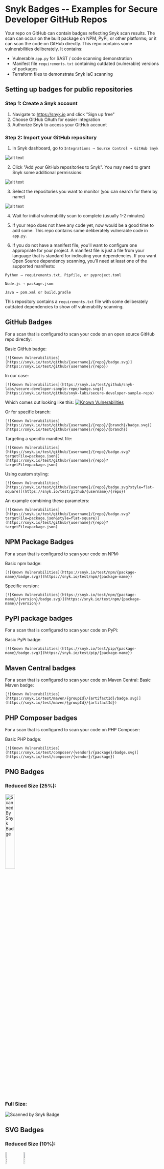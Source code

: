 # Snyk Badges -- Examples for Secure Developer GitHub Repos
Your repo on GitHub can contain badges reflecting Snyk scan results. The scan can occur on the built package on NPM, PyPi, or other platforms; or it can scan the code on GitHub directly. This repo contains some vulnerabilities deliberately. It contains:

* Vulnerable `app.py` for SAST / code scanning demonstration
* Manifest file `requirements.txt` containing outdated (vulnerable) versions of packages
* Terraform files to demonstrate Snyk IaC scanning

## Setting up badges for public repositories
### Step 1: Create a Snyk account

1. Navigate to https://snyk.io and click "Sign up free"
2. Choose GitHub OAuth for easier integration
3. Authorize Snyk to access your GitHub account

### Step 2: Import your GitHub repository

1. In Snyk dashboard, go to `Integrations → Source Control → GitHub Snyk` 

![alt text](documentation_images/image.png)

2. Click "Add your GitHub repositories to Snyk". You may need to grant Snyk some additional permissions:

![alt text](documentation_images/image-1.png)

3. Select the repositories you want to monitor (you can search for them by name)

![alt text](documentation_images/image-2.png)

4. Wait for initial vulnerability scan to complete (usually 1-2 minutes)

5. If your repo does not have any code yet, now would be a good time to add some. This repo contains some deliberately vulnerable code in `app.py`.

6. If you do not have a manifest file, you'll want to configure one appropriate for your project. A manifest file is just a file from your language that is standard for indicating your dependencies. If you want Open Source dependency scanning, you’ll need at least one of the supported manifests:

`Python → requirements.txt, Pipfile, or pyproject.toml`

`Node.js → package.json`

`Java → pom.xml or build.gradle`

This repository contains a `requirements.txt` file with some deliberately outdated dependencies to show off vulnerability scanning.

## GitHub Badges
For a scan that is configured to scan your code on an open source GitHub repo directly:

Basic GitHub badge:
```
[![Known Vulnerabilities](https://snyk.io/test/github/{username}/{repo}/badge.svg)](https://snyk.io/test/github/{username}/{repo})
```

In our case:
```
[![Known Vulnerabilities](https://snyk.io/test/github/snyk-labs/secure-developer-sample-repo/badge.svg)](https://snyk.io/test/github/snyk-labs/secure-developer-sample-repo)
```

Which comes out looking like this:
[![Known Vulnerabilities](https://snyk.io/test/github/snyk-labs/secure-developer-sample-repo/badge.svg)](https://snyk.io/test/github/snyk-labs/secure-developer-sample-repo)

Or for specific branch:
```
[![Known Vulnerabilities](https://snyk.io/test/github/{username}/{repo}/{branch}/badge.svg)](https://snyk.io/test/github/{username}/{repo}/{branch})
```

Targeting a specific manifest file:
```
[![Known Vulnerabilities](https://snyk.io/test/github/{username}/{repo}/badge.svg?targetFile=package.json)](https://snyk.io/test/github/{username}/{repo}?targetFile=package.json)
```

Using custom styling:
```
[![Known Vulnerabilities](https://snyk.io/test/github/{username}/{repo}/badge.svg?style=flat-square)](https://snyk.io/test/github/{username}/{repo})
```

An example combining these parameters:
```
[![Known Vulnerabilities](https://snyk.io/test/github/{username}/{repo}/badge.svg?targetFile=package.json&style=flat-square)](https://snyk.io/test/github/{username}/{repo}?targetFile=package.json)
```

## NPM Package Badges
For a scan that is configured to scan your code on NPM:


Basic npm badge:
```
[![Known Vulnerabilities](https://snyk.io/test/npm/{package-name}/badge.svg)](https://snyk.io/test/npm/{package-name})
```

Specific version:
```
[![Known Vulnerabilities](https://snyk.io/test/npm/{package-name}/{version}/badge.svg)](https://snyk.io/test/npm/{package-name}/{version})
```

## PyPI package badges
For a scan that is configured to scan your code on PyPi:

Basic PyPi badge:
```
[![Known Vulnerabilities](https://snyk.io/test/pip/{package-name}/badge.svg)](https://snyk.io/test/pip/{package-name})
```

## Maven Central badges
For a scan that is configured to scan your code on Maven Central:
Basic Maven badge:
```
[![Known Vulnerabilities](https://snyk.io/test/maven/{groupId}/{artifactId}/badge.svg)](https://snyk.io/test/maven/{groupId}/{artifactId})
```

## PHP Composer badges
For a scan that is configured to scan your code on PHP Composer:

Basic PHP badge:
```
[![Known Vulnerabilities](https://snyk.io/test/composer/{vendor}/{package}/badge.svg)](https://snyk.io/test/composer/{vendor}/{package})
```

## PNG Badges

### Reduced Size (25%):


<!-- <img src="Secure%20Developer%20Badge%20Full%20%283%29.png" alt="Secure Developer Badge" width="10%" style="display: inline-block; margin-right: 10px;"><img src="secure_developer_program_round.png" alt="Secure Developer Program Round" width="10%" style="display: inline-block;"> -->
<img src="Scanned_By_Snyk.png" alt="Scanned By Snyk Badge" width="25%" style="display: inline-block;">

### Full Size:


<!-- ![Secure Developer Badge](Secure%20Developer%20Badge%20Full%20%283%29.png)
![Secure Developer Program Round](secure_developer_program_round.png) -->
![Scanned by Snyk Badge](Scanned_By_Snyk.png)

## SVG Badges

### Reduced Size (10%):


<img src="badge_full.svg" alt="Secure Developer Badge Full" width="10%" style="display: inline-block; margin-right: 10px;"><img src="badge_round.svg" alt="Secure Developer Program Round" width="10%" style="display: inline-block;">

### Full Size:


![Secure Developer Badge Full](badge_full.svg)
![Secure Developer Program Round](badge_round.svg)